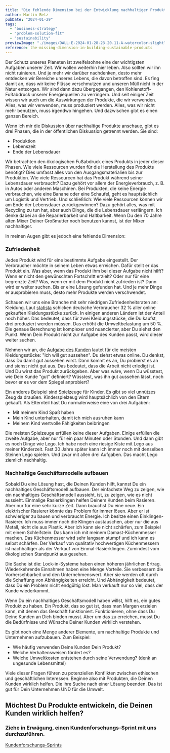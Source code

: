 ```yaml
---
title: "Die fehlende Dimension bei der Entwicklung nachhaltiger Produkte"
author: Martin Betz
pubDate: "2024-01-29"
tags:
  - "business-strategy"
  - "problem-solution-fit"
  - "sustainability"
previewImage: "./images/DALL·E-2024-01-28-23.20.11-A-watercolor-slightly-geometric-styled-painting-depicting-a-dad-and-his-son-playing-with-building-blocks-resembling-Lego-in-a-living-room.-Add-some.png"
reference: the-missing-dimension-in-building-sustainable-products
---
```


Der Schutz unseres Planeten ist zweifelsohne eine der wichtigsten Aufgaben unserer Zeit. Wir wollen weiterhin hier leben. Also sollten wir ihn nicht ruinieren. Und je mehr wir darüber nachdenken, desto mehr entdecken wir Bereiche unseres Lebens, die davon betroffen sind. Es fing damit an, dass wir keine Flüsse verschmutzen und unseren Müll nicht in der Natur entsorgen. Wir sind dann dazu übergegangen, den Kohlenstoff-Fußabdruck unserer Energiequellen zu verringern. Und seit einiger Zeit wissen wir auch um die Auswirkungen der Produkte, die wir verwenden. Alles, was wir verwenden, muss produziert werden. Alles, was wir nicht mehr benutzen, muss irgendwo hingehen. Und dazwischen gibt es einen ganzen Bereich.

Wenn ich mir die Diskussion über nachhaltige Produkte anschaue, gibt es drei Phasen, die in der öffentlichen Diskussion getrennt werden. Sie sind:

- Produktion
- Lebenszeit
- Ende der Lebensdauer

Wir betrachten den ökologischen Fußabdruck eines Produkts in jeder dieser Phasen. Wie viele Ressourcen wurden für die Herstellung des Produkts benötigt? Dies umfasst alles von den Ausgangsmaterialien bis zur Produktion. Wie viele Ressourcen hat das Produkt während seiner Lebensdauer verbraucht? Dazu gehört vor allem der Energieverbrauch, z. B. in Autos oder anderen Maschinen. Bei Produkten, die keine Energie verbrauchen, wie eine Banane oder eine Schaufel, geht es hauptsächlich um Logistik und Vertrieb. Und schließlich: Wie viele Ressourcen können wir am Ende der Lebensdauer zurückgewinnen? Dazu gehört alles, was mit Recycling zu tun hat, aber auch Dinge, die die Lebensdauer verlängern. Ich denke dabei an die Reparierbarkeit und Haltbarkeit. Wenn Du den 70 Jahre alten Mixer Deiner Großmutter noch benutzen kannst, ist der Mixer nachhaltiger.

In meinen Augen gibt es jedoch eine fehlende Dimension:

### Zufriedenheit

Jedes Produkt wird für eine bestimmte Aufgabe eingestellt. Der Verbraucher möchte in seinem Leben etwas erreichen. Dafür stellt er das Produkt ein. Was aber, wenn das Produkt ihm bei dieser Aufgabe nicht hilft? Wenn er nicht den gewünschten Fortschritt erzielt? Oder nur für eine begrenzte Zeit? Was, wenn er mit dem Produkt nicht zufrieden ist? Dann wird er weiter suchen. Bis er eine Lösung gefunden hat. Und je mehr Dinge er ausprobieren muss, desto mehr Produkte werden verschwendet.

Schauen wir uns eine Branche mit sehr niedrigen Zufriedenheitsraten an: Kleidung. Laut [statista](https://www.statista.com/) schicken deutsche Verbraucher 32 % aller online gekauften Kleidungsstücke zurück. In einigen anderen Ländern ist der Anteil noch höher. Das bedeutet, dass für zwei Kleidungsstücke, die Du kaufst, drei produziert werden müssen. Das erhöht die Umweltbelastung um 50 %. Die genaue Berechnung ist komplexer und nuancierter, aber Du siehst den Punkt. Wenn Dein Produkt nicht zur Aufgabe des Kunden passt, wird dieser weiter suchen.

Nehmen wir an, die [Aufgabe des Kunden](/blog/verstehen-die-zu-erledigenden-aufgaben-perspektive/) lautet für die meisten Kleidungsstücke: "Ich will gut aussehen". Du siehst etwas online. Du denkst, dass Du damit gut aussehen wirst. Dann kommt es an, Du probierst es an und siehst nicht gut aus. Das bedeutet, dass die Arbeit nicht erledigt ist. Und Du wirst das Produkt zurückgeben. Aber was wäre, wenn Du wüsstest, wie Dein Kunde "gut" definiert? Wüsstest, was ihn gut aussehen lässt, noch bevor er es vor dem Spiegel anprobiert?

Ein anderes Beispiel sind Spielzeuge für Kinder. Es gibt so viel unnützes Zeug da draußen. Kinderspielzeug wird hauptsächlich von den Eltern gekauft. Als Elternteil hast Du normalerweise eine von drei Aufgaben:

- Mit meinem Kind Spaß haben
- Mein Kind unterhalten, damit ich mich ausruhen kann
- Meinem Kind wertvolle Fähigkeiten beibringen

Die meisten Spielzeuge erfüllen keine dieser Aufgaben. Einige erfüllen die zweite Aufgabe, aber nur für ein paar Minuten oder Stunden. Und dann gibt es noch Dinge wie Lego. Ich habe noch eine riesige Kiste mit Lego aus meiner Kinderzeit. Fast 30 Jahre später kann ich immer noch mit denselben Steinen Lego spielen. Und zwar mit allen drei Aufgaben. Das macht Lego ziemlich nachhaltig.

### Nachhaltige Geschäftsmodelle aufbauen

Sobald Du eine Lösung hast, die Deinen Kunden hilft, kannst Du ein nachhaltiges Geschäftsmodell aufbauen. Der einfachste Weg zu zeigen, wie ein nachhaltiges Geschäftsmodell aussieht, ist, zu zeigen, wie es nicht aussieht. Einmalige Rasierklingen helfen Deinem Kunden beim Rasieren. Aber nur für eine sehr kurze Zeit. Dann brauchst Du eine neue. Ein elektrischer Rasierer könnte das Problem für immer lösen. Aber er ist schwieriger zu bauen und verbraucht Energie. Ich besitze einen Einklingen-Rasierer. Ich muss immer noch die Klingen austauschen, aber nur die aus Metall, nicht die aus Plastik. Aber ich kann sie nicht schärfen, zum Beispiel mit einem Schleifstein. Das kann ich mit meinem Damast-Küchenmesser machen. Das Küchenmesser wird sehr langsam stumpf und ich kann es selbst schärfen. Der Verkauf von qualitativ hochwertigen Küchenmessern ist nachhaltiger als der Verkauf von Einmal-Rasierklingen. Zumindest vom ökologischen Standpunkt aus gesehen.

Die Sache ist die: Lock-in-Systeme haben einen höheren jährlichen Ertrag. Wiederkehrende Einnahmen haben eine Menge Vorteile. Sie verbessern die Vorhersehbarkeit und den Unternehmenswert. Aber sie werden oft durch die Schaffung von Abhängigkeiten erreicht. Und Abhängigkeit bedeutet, dass Du ein Problem nicht endgültig löst. Man verkauft nur so viel, dass der Kunde wiederkommt.

Wenn Du ein nachhaltiges Geschäftsmodell haben willst, hilft es, ein gutes Produkt zu haben. Ein Produkt, das so gut ist, dass man Margen erzielen kann, mit denen das Geschäft funktioniert. Funktionieren, ohne dass Du Deine Kunden an Dich binden musst. Aber um das zu erreichen, musst Du die Bedürfnisse und Wünsche Deiner Kunden wirklich verstehen.

Es gibt noch eine Menge anderer Elemente, um nachhaltige Produkte und Unternehmen aufzubauen. Zum Beispiel:

- Wie häufig verwenden Deine Kunden Dein Produkt?
- Welche Verhaltensweisen fördert es?
- Welche Umweltkosten entstehen durch seine Verwendung? (denk an ungesunde Lebensmittel)

Viele dieser Fragen führen zu potenziellen Konflikten zwischen ethischen und geschäftlichen Interessen. Beginne also mit Produkten, die Deinen Kunden wirklich helfen. Die ihre Suche nach einer Lösung beenden. Das ist gut für Dein Unternehmen UND für die Umwelt.

## Möchtest Du Produkte entwickeln, die Deinen Kunden wirklich helfen?

### Ziehe in Erwägung, einen Kundenforschungs-Sprint mit uns durchzuführen.

[Kundenforschungs-Sprints](/services/mastering-jobs-to-be-done-online-workshop/)

